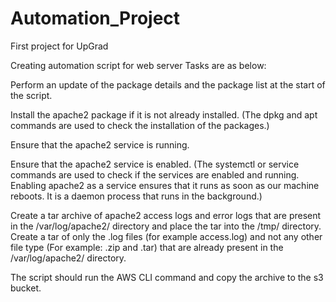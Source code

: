 # Automation_Project
First project for UpGrad

Creating automation script for web server
Tasks are as below: 

Perform an update of the package details and the package list at the start of the script.

Install the apache2 package if it is not already installed. (The dpkg and apt commands are used to check the installation of the packages.)

Ensure that the apache2 service is running. 

Ensure that the apache2 service is enabled. (The systemctl or service commands are used to check if the services are enabled and running. Enabling apache2 as a service ensures that it runs as soon as our machine reboots. It is a daemon process that runs in the background.)

Create a tar archive of apache2 access logs and error logs that are present in the /var/log/apache2/ directory and place the tar into the /tmp/ directory. Create a tar of only the .log files (for example access.log) and not any other file type (For example: .zip and .tar) that are already present in the /var/log/apache2/ directory. 

The script should run the AWS CLI command and copy the archive to the s3 bucket. 
